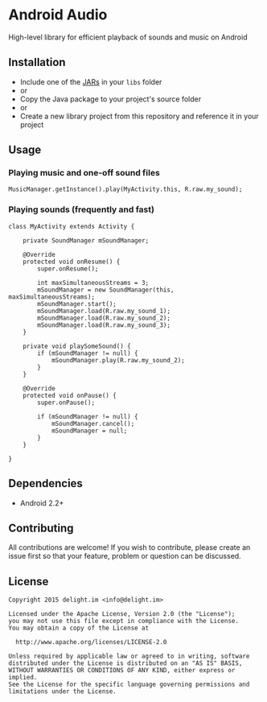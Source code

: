 # Android Audio

High-level library for efficient playback of sounds and music on Android

## Installation

 * Include one of the [JARs](JARs) in your `libs` folder
 * or
 * Copy the Java package to your project's source folder
 * or
 * Create a new library project from this repository and reference it in your project

## Usage

### Playing music and one-off sound files

```
MusicManager.getInstance().play(MyActivity.this, R.raw.my_sound);
```

### Playing sounds (frequently and fast)

```
class MyActivity extends Activity {

	private SoundManager mSoundManager;

	@Override
	protected void onResume() {
		super.onResume();

		int maxSimultaneousStreams = 3;
		mSoundManager = new SoundManager(this, maxSimultaneousStreams);
		mSoundManager.start();
		mSoundManager.load(R.raw.my_sound_1);
		mSoundManager.load(R.raw.my_sound_2);
		mSoundManager.load(R.raw.my_sound_3);
	}

	private void playSomeSound() {
		if (mSoundManager != null) {
			mSoundManager.play(R.raw.my_sound_2);
		}
	}

	@Override
	protected void onPause() {
		super.onPause();

		if (mSoundManager != null) {
			mSoundManager.cancel();
			mSoundManager = null;
		}
	}

}
```

## Dependencies

 * Android 2.2+

## Contributing

All contributions are welcome! If you wish to contribute, please create an issue first so that your feature, problem or question can be discussed.

## License

```
Copyright 2015 delight.im <info@delight.im>

Licensed under the Apache License, Version 2.0 (the "License");
you may not use this file except in compliance with the License.
You may obtain a copy of the License at

  http://www.apache.org/licenses/LICENSE-2.0

Unless required by applicable law or agreed to in writing, software
distributed under the License is distributed on an "AS IS" BASIS,
WITHOUT WARRANTIES OR CONDITIONS OF ANY KIND, either express or implied.
See the License for the specific language governing permissions and
limitations under the License.
```
